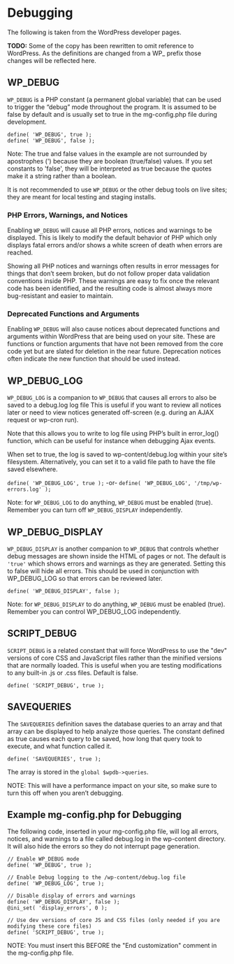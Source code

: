 # Debugging

The following is taken from the WordPress developer pages.

**TODO:** Some of the copy has been rewritten to omit reference to WordPress. As the definitions are changed from a WP_ prefix those changes will be reflected here.

## WP_DEBUG

`WP_DEBUG` is a PHP constant (a permanent global variable) that can be used to trigger the “debug” mode throughout the program. It is assumed to be false by default and is usually set to true in the mg-config.php file during development.

    define( 'WP_DEBUG', true );
    define( 'WP_DEBUG', false );

Note: The true and false values in the example are not surrounded by apostrophes (') because they are boolean (true/false) values. If you set constants to 'false', they will be interpreted as true because the quotes make it a string rather than a boolean.

It is not recommended to use `WP_DEBUG` or the other debug tools on live sites; they are meant for local testing and staging installs.

### PHP Errors, Warnings, and Notices

Enabling `WP_DEBUG` will cause all PHP errors, notices and warnings to be displayed. This is likely to modify the default behavior of PHP which only displays fatal errors and/or shows a white screen of death when errors are reached.

Showing all PHP notices and warnings often results in error messages for things that don’t seem broken, but do not follow proper data validation conventions inside PHP. These warnings are easy to fix once the relevant code has been identified, and the resulting code is almost always more bug-resistant and easier to maintain.

### Deprecated Functions and Arguments

Enabling `WP_DEBUG` will also cause notices about deprecated functions and arguments within WordPress that are being used on your site. These are functions or function arguments that have not been removed from the core code yet but are slated for deletion in the near future. Deprecation notices often indicate the new function that should be used instead.

## WP_DEBUG_LOG

`WP_DEBUG_LOG` is a companion to `WP_DEBUG` that causes all errors to also be saved to a debug.log log file This is useful if you want to review all notices later or need to view notices generated off-screen (e.g. during an AJAX request or wp-cron run).

Note that this allows you to write to log file using PHP’s built in error_log() function, which can be useful for instance when debugging Ajax events.

When set to true, the log is saved to wp-content/debug.log within your site’s filesystem. Alternatively, you can set it to a valid file path to have the file saved elsewhere.

`define( 'WP_DEBUG_LOG', true );`
-or-
`define( 'WP_DEBUG_LOG', '/tmp/wp-errors.log' );`

Note: for `WP_DEBUG_LOG` to do anything, `WP_DEBUG` must be enabled (true). Remember you can turn off `WP_DEBUG_DISPLAY` independently.

## WP_DEBUG_DISPLAY

`WP_DEBUG_DISPLAY` is another companion to `WP_DEBUG` that controls whether debug messages are shown inside the HTML of pages or not. The default is `'true'` which shows errors and warnings as they are generated. Setting this to false will hide all errors. This should be used in conjunction with WP_DEBUG_LOG so that errors can be reviewed later.

`define( 'WP_DEBUG_DISPLAY', false );`

Note: for `WP_DEBUG_DISPLAY` to do anything, `WP_DEBUG` must be enabled (true). Remember you can control WP_DEBUG_LOG independently.

## SCRIPT_DEBUG

`SCRIPT_DEBUG` is a related constant that will force WordPress to use the "dev" versions of core CSS and JavaScript files rather than the minified versions that are normally loaded. This is useful when you are testing modifications to any built-in .js or .css files. Default is false.

`define( 'SCRIPT_DEBUG', true );`

## SAVEQUERIES

The `SAVEQUERIES` definition saves the database queries to an array and that array can be displayed to help analyze those queries. The constant defined as true causes each query to be saved, how long that query took to execute, and what function called it.

`define( 'SAVEQUERIES', true );`

The array is stored in the `global $wpdb->queries`.

NOTE: This will have a performance impact on your site, so make sure to turn this off when you aren’t debugging.

## Example mg-config.php for Debugging

The following code, inserted in your mg-config.php file, will log all errors, notices, and warnings to a file called debug.log in the wp-content directory. It will also hide the errors so they do not interrupt page generation.

    // Enable WP_DEBUG mode
    define( 'WP_DEBUG', true );
    
    // Enable Debug logging to the /wp-content/debug.log file
    define( 'WP_DEBUG_LOG', true );
    
    // Disable display of errors and warnings
    define( 'WP_DEBUG_DISPLAY', false );
    @ini_set( 'display_errors', 0 );
    
    // Use dev versions of core JS and CSS files (only needed if you are modifying these core files)
    define( 'SCRIPT_DEBUG', true );

NOTE: You must insert this BEFORE the "End customization" comment in the mg-config.php file.
